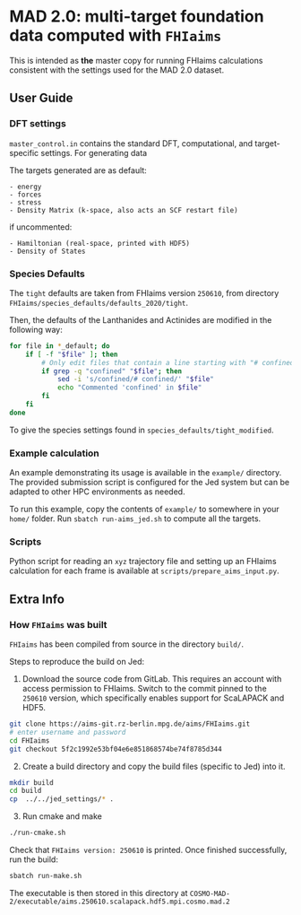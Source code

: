 # MAD 2.0: multi-target foundation data computed with `FHIaims`

This is intended as **the** master copy for running FHIaims calculations consistent with the settings used for the MAD 2.0 dataset.

## User Guide

### DFT settings

``master_control.in`` contains the standard DFT, computational, and target-specific settings. For generating data 

The targets generated are as default:

    - energy
    - forces
    - stress
    - Density Matrix (k-space, also acts an SCF restart file)

if uncommented:

    - Hamiltonian (real-space, printed with HDF5)
    - Density of States

### Species Defaults

The `tight` defaults are taken from FHIaims version `250610`, from directory `FHIaims/species_defaults/defaults_2020/tight`.

Then, the defaults of the Lanthanides and Actinides are modified in the following way:

```bash
for file in *_default; do
    if [ -f "$file" ]; then
        # Only edit files that contain a line starting with "# confined"
        if grep -q "confined" "$file"; then
            sed -i 's/confined/# confined/' "$file"
            echo "Commented 'confined' in $file"
        fi
    fi
done
```

To give the species settings found in `species_defaults/tight_modified`.


### Example calculation

An example demonstrating its usage is available in the `example/` directory. 
The provided submission script is configured for the Jed system but can be 
adapted to other HPC environments as needed.

To run this example, copy the contents of `example/` to somewhere in your `home/`
folder. Run `sbatch run-aims_jed.sh` to compute all the targets.


### Scripts

Python script for reading an `xyz` trajectory file and setting up an FHIaims 
calculation for each frame is available at `scripts/prepare_aims_input.py`.

## Extra Info

### How `FHIaims` was built

`FHIaims` has been compiled from source in the directory `build/`.

Steps to reproduce the build on Jed:

1. Download the source code from GitLab. This requires an account with access permission
   to FHIaims. Switch to the commit pinned to the `250610` version, which specifically 
   enables support for ScaLAPACK and HDF5.

```bash
git clone https://aims-git.rz-berlin.mpg.de/aims/FHIaims.git
# enter username and password
cd FHIaims
git checkout 5f2c1992e53bf04e6e851868574be74f8785d344
```

2. Create a build directory and copy the build files (specific to Jed) into it.

```bash
mkdir build
cd build
cp  ../../jed_settings/* .
```

3. Run cmake and make

```bash
./run-cmake.sh
```
Check that `FHIaims version: 250610` is printed. Once finished successfully, run the
build:

```bash
sbatch run-make.sh
```
The executable is then stored in this directory at
`COSMO-MAD-2/executable/aims.250610.scalapack.hdf5.mpi.cosmo.mad.2`

